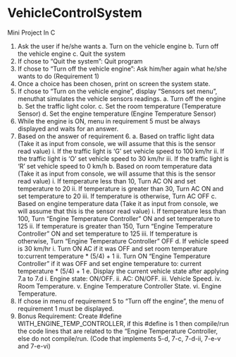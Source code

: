 # VehicleControlSystem
Mini Project In C

1. Ask the user if he/she wants
  a. Turn on the vehicle engine
  b. Turn off the vehicle engine
  c. Quit the system
2. If chose to “Quit the system”: Quit program
3. If chose to “Turn off the vehicle engine”: Ask him/her again what he/she wants to 
do (Requirement 1)
4. Once a choice has been chosen, print on screen the system state.
5. If chose to “Turn on the vehicle engine”, display “Sensors set menu”, menuthat
simulates the vehicle sensors readings.
  a. Turn off the engine
  b. Set the traffic light color.
  c. Set the room temperature (Temperature Sensor)
  d. Set the engine temperature (Engine Temperature Sensor)
6. While the engine is ON, menu in requirement 5 must be always displayed and 
waits for an answer.
7. Based on the answer of requirement 6.
a. Based on traffic light data (Take it as input from console, we will assume that 
this is the sensor read value)
  i. If the traffic light is ‘G’ set vehicle speed to 100 km/hr
  ii. If the traffic light is ‘O’ set vehicle speed to 30 km/hr
  iii. If the traffic light is ‘R’ set vehicle speed to 0 km/h
b. Based on room temperature data (Take it as input from console, we will assume 
that this is the sensor read value)
  i. If temperature less than 10, Turn AC ON and set
  temperature to 20
  ii. If temperature is greater than 30, Turn AC ON and set
  temperature to 20
  iii. If temperature is otherwise, Turn AC OFF
c. Based on engine temperature data (Take it as input from console, we will 
assume that this is the sensor read value)
  i. If temperature less than 100, Turn “Engine Temperature
  Controller” ON and set temperature to 125
  ii. If temperature is greater than 150, Turn “Engine Temperature
  Controller” ON and set temperature to 125
  iii. If temperature is otherwise, Turn “Engine Temperature
  Controller” OFF
d. If vehicle speed is 30 km/hr
  i. Turn ON AC if it was OFF and set room temperature to:current
  temperature * (5/4) + 1
  ii. Turn ON “Engine Temperature Controller” if it was OFF and set engine
  temperature to: current temperature * (5/4) + 1
e. Display the current vehicle state after applying 7.a to 7.d
  i. Engine state: ON/OFF.
  ii. AC: ON/OFF.
  iii. Vehicle Speed.
  iv. Room Temperature.
  v. Engine Temperature Controller State.
  vi. Engine Temperature.
8. If chose in menu of requirement 5 to “Turn off the engine”, the menu of
requirement 1 must be displayed.
9. Bonus Requirement: Create #define WITH_ENGINE_TEMP_CONTROLLER, if this 
#define is 1 then compile/run the code lines that are related to the “Engine
Temperature Controller, else do not compile/run. (Code that implements 5-d, 7-c,
7-d-ii, 7-e-v and 7-e-vi)
